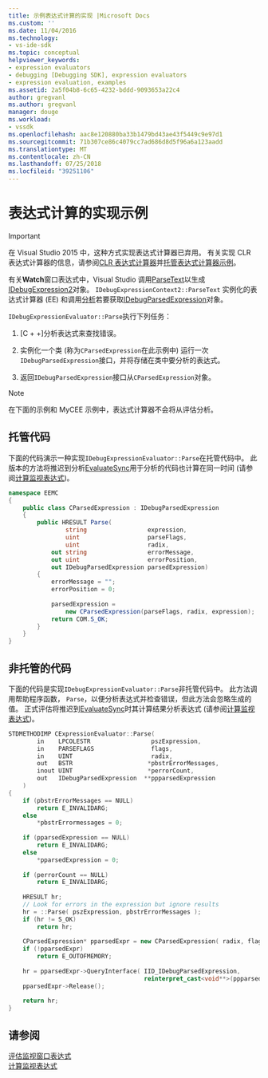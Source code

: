 ```yaml
---
title: 示例表达式计算的实现 |Microsoft Docs
ms.custom: ''
ms.date: 11/04/2016
ms.technology:
- vs-ide-sdk
ms.topic: conceptual
helpviewer_keywords:
- expression evaluators
- debugging [Debugging SDK], expression evaluators
- expression evaluation, examples
ms.assetid: 2a5f04b8-6c65-4232-bddd-9093653a22c4
author: gregvanl
ms.author: gregvanl
manager: douge
ms.workload:
- vssdk
ms.openlocfilehash: aac8e120880ba33b1479bd43ae43f5449c9e97d1
ms.sourcegitcommit: 71b307ce86c4079cc7ad686d8d5f96a6a123aadd
ms.translationtype: MT
ms.contentlocale: zh-CN
ms.lasthandoff: 07/25/2018
ms.locfileid: "39251106"
---
```

# <a name="sample-implementation-of-expression-evaluation"></a>表达式计算的实现示例
> [!IMPORTANT]
>  在 Visual Studio 2015 中，这种方式实现表达式计算器已弃用。 有关实现 CLR 表达式计算器的信息，请参阅[CLR 表达式计算器](https://github.com/Microsoft/ConcordExtensibilitySamples/wiki/CLR-Expression-Evaluators)并[托管表达式计算器示例](https://github.com/Microsoft/ConcordExtensibilitySamples/wiki/Managed-Expression-Evaluator-Sample)。  
  
 有关**Watch**窗口表达式中，Visual Studio 调用[ParseText](../../extensibility/debugger/reference/idebugexpressioncontext2-parsetext.md)以生成[IDebugExpression2](../../extensibility/debugger/reference/idebugexpression2.md)对象。 `IDebugExpressionContext2::ParseText` 实例化的表达式计算器 (EE) 和调用[分析](../../extensibility/debugger/reference/idebugexpressionevaluator-parse.md)若要获取[IDebugParsedExpression](../../extensibility/debugger/reference/idebugparsedexpression.md)对象。  
  
 `IDebugExpressionEvaluator::Parse`执行下列任务：  
  
1.  [C + +]分析表达式来查找错误。  
  
2.  实例化一个类 (称为`CParsedExpression`在此示例中) 运行一次`IDebugParsedExpression`接口，并将存储在类中要分析的表达式。  
  
3.  返回`IDebugParsedExpression`接口从`CParsedExpression`对象。  
  
> [!NOTE]
>  在下面的示例和 MyCEE 示例中，表达式计算器不会将从评估分析。  
  
## <a name="managed-code"></a>托管代码  
 下面的代码演示一种实现`IDebugExpressionEvaluator::Parse`在托管代码中。 此版本的方法将推迟到分析[EvaluateSync](../../extensibility/debugger/reference/idebugparsedexpression-evaluatesync.md)用于分析的代码也计算在同一时间 (请参阅[计算监视表达式](../../extensibility/debugger/evaluating-a-watch-expression.md))。  
  
```csharp  
namespace EEMC  
{  
    public class CParsedExpression : IDebugParsedExpression  
    {  
        public HRESULT Parse(  
                string                 expression,   
                uint                   parseFlags,  
                uint                   radix,  
            out string                 errorMessage,   
            out uint                   errorPosition,   
            out IDebugParsedExpression parsedExpression)  
        {   
            errorMessage = "";  
            errorPosition = 0;  
  
            parsedExpression =  
                new CParsedExpression(parseFlags, radix, expression);  
            return COM.S_OK;  
        }  
    }  
}  
```  
  
## <a name="unmanaged-code"></a>非托管的代码  
下面的代码是实现`IDebugExpressionEvaluator::Parse`非托管代码中。 此方法调用帮助程序函数， `Parse`，以便分析表达式并检查错误，但此方法会忽略生成的值。 正式评估将推迟到[EvaluateSync](../../extensibility/debugger/reference/idebugparsedexpression-evaluatesync.md)时其计算结果分析表达式 (请参阅[计算监视表达式](../../extensibility/debugger/evaluating-a-watch-expression.md))。  
  
```cpp  
STDMETHODIMP CExpressionEvaluator::Parse(  
        in    LPCOLESTR                 pszExpression,  
        in    PARSEFLAGS                flags,  
        in    UINT                      radix,  
        out   BSTR                     *pbstrErrorMessages,  
        inout UINT                     *perrorCount,  
        out   IDebugParsedExpression  **ppparsedExpression  
    )  
{  
    if (pbstrErrorMessages == NULL)  
        return E_INVALIDARG;  
    else  
        *pbstrErrormessages = 0;  
  
    if (pparsedExpression == NULL)  
        return E_INVALIDARG;  
    else  
        *pparsedExpression = 0;  
  
    if (perrorCount == NULL)  
        return E_INVALIDARG;  
  
    HRESULT hr;  
    // Look for errors in the expression but ignore results  
    hr = ::Parse( pszExpression, pbstrErrorMessages );  
    if (hr != S_OK)  
        return hr;  
  
    CParsedExpression* pparsedExpr = new CParsedExpression( radix, flags, pszExpression );  
    if (!pparsedExpr)  
        return E_OUTOFMEMORY;  
  
    hr = pparsedExpr->QueryInterface( IID_IDebugParsedExpression,  
                                      reinterpret_cast<void**>(ppparsedExpression) );  
    pparsedExpr->Release();  
  
    return hr;  
}  
```  
  
## <a name="see-also"></a>请参阅  
 [评估监视窗口表达式](../../extensibility/debugger/evaluating-a-watch-window-expression.md)   
 [计算监视表达式](../../extensibility/debugger/evaluating-a-watch-expression.md)